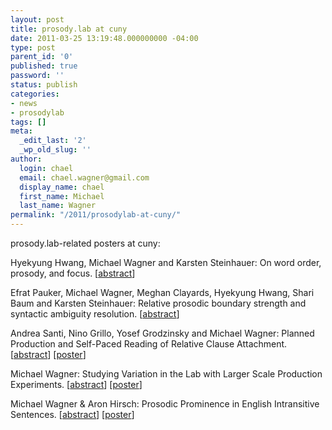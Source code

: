 ```yaml
---
layout: post
title: prosody.lab at cuny
date: 2011-03-25 13:19:48.000000000 -04:00
type: post
parent_id: '0'
published: true
password: ''
status: publish
categories:
- news
- prosodylab
tags: []
meta:
  _edit_last: '2'
  _wp_old_slug: ''
author:
  login: chael
  email: chael.wagner@gmail.com
  display_name: chael
  first_name: Michael
  last_name: Wagner
permalink: "/2011/prosodylab-at-cuny/"
---
```

prosody.lab-related posters at cuny:

Hyekyung Hwang, Michael Wagner and Karsten Steinhauer: On word order, prosody, and focus. [[abstract](http://linguistics.stanford.edu/cuny/abstracts/Fr_P-057-Hwang_Wagner_Steinhauer.pdf)]

Efrat Pauker, Michael Wagner, Meghan Clayards, Hyekyung Hwang, Shari Baum and Karsten Steinhauer: Relative prosodic boundary strength and syntactic ambiguity resolution. [[abstract](http://linguistics.stanford.edu/cuny/abstracts/Th_P-339-Pauker_Wagner_Clayards_Hwang_Baum_Steinhauer.pdf)]

Andrea Santi, Nino Grillo, Yosef Grodzinsky and Michael Wagner: Planned Production and Self-Paced Reading of Relative Clause Attachment. [[abstract](http://linguistics.stanford.edu/cuny/abstracts/Fr_P-226-Santi_Grillo_Grodzinsky_Wagner.pdf)] [[poster](http://prosodylab.org/~chael/papers/cuny11/santi11cuny.pdf)]

Michael Wagner: Studying Variation in the Lab with Larger Scale Production Experiments. [[abstract](http://linguistics.stanford.edu/cuny/abstracts/Sa_P-337a-43-Wagner.pdf)] [[poster](http://prosodylab.org/~chael/papers/cuny11/wagner11cuny.pdf)]

Michael Wagner & Aron Hirsch: Prosodic Prominence in English Intransitive Sentences. [[abstract](http://linguistics.stanford.edu/cuny/abstracts/Sa_P-034-Wagner_Hirsch.pdf)] [[poster](http://prosodylab.org/~chael/papers/cuny11/wagnerhirsch11cuny.pdf)]

